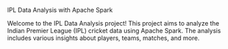 IPL Data Analysis with Apache Spark  

Welcome to the IPL Data Analysis project! This project aims to analyze the Indian Premier League (IPL) cricket data using Apache Spark.
The analysis includes various insights about players, teams, matches, and more.
